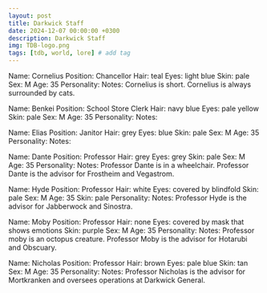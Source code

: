 ```yaml
---
layout: post
title: Darkwick Staff
date: 2024-12-07 00:00:00 +0300
description: Darkwick Staff
img: TDB-logo.png 
tags: [tdb, world, lore] # add tag
---
```


Name: Cornelius
Position: Chancellor
Hair: teal
Eyes: light blue
Skin: pale
Sex: M
Age: 35
Personality: 
Notes: Cornelius is short. Cornelius is always surrounded by cats.

Name: Benkei
Position: School Store Clerk
Hair: navy blue
Eyes: pale yellow
Skin: pale
Sex: M
Age: 35
Personality: 
Notes:

Name: Elias
Position: Janitor
Hair: grey
Eyes: blue
Skin: pale
Sex: M
Age: 35
Personality: 
Notes:

Name: Dante
Position: Professor
Hair: grey
Eyes: grey
Skin: pale 
Sex: M
Age: 35
Personality: 
Notes: Professor Dante is in a wheelchair. Professor Dante is the advisor for Frostheim and Vegastrom. 

Name: Hyde
Position: Professor
Hair: white
Eyes: covered by blindfold
Skin: pale
Sex: M
Age: 35
Skin: pale
Personality: 
Notes: Professor Hyde is the advisor for Jabberwock and Sinostra.

Name: Moby
Position: Professor
Hair: none
Eyes: covered by mask that shows emotions
Skin: purple 
Sex: M
Age: 35
Personality: 
Notes: Professor moby is an octopus creature. Professor Moby is the advisor for Hotarubi and Obscuary.

Name: Nicholas
Position: Professor
Hair: brown
Eyes: pale blue
Skin: tan
Sex: M
Age: 35
Personality: 
Notes: Professor Nicholas is the advisor for Mortkranken and oversees operations at Darkwick General.